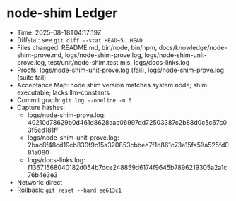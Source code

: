 # node-shim Ledger
- Time: 2025-08-18T04:17:19Z
- Diffstat: see `git diff --stat HEAD~5..HEAD`
- Files changed: README.md, bin/node, bin/npm, docs/knowledge/node-shim-prove.md, logs/node-shim-prove.log, logs/node-shim-unit-prove.log, test/unit/node-shim.test.mjs, logs/docs-links.log
- Proofs: logs/node-shim-unit-prove.log (fail), logs/node-shim-prove.log (suite fail)
- Acceptance Map: node shim version matches system node; shim executable; lacks llm-constants
- Commit graph: `git log --oneline -n 5`
- Capture hashes:
  - logs/node-shim-prove.log: 40210d78629b0d461d8628aac06997dd72503387c2b88d0c5c67c03f5ed181ff
  - logs/node-shim-unit-prove.log: 2bac8f48cd19cb830f9c15a320853cbbee7f1d861c73e15fa59a525fd081a080
  - logs/docs-links.log: f13671568040182d054b7dce248859d6174f9645b7896219305a2a1c76b4e3e3
- Network: direct
- Rollback: `git reset --hard ee613c1`
